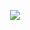 <p align='center'>
  <img src="https://lanyard-profile-readme.vercel.app/api/672412305010589732"/>
</p>
